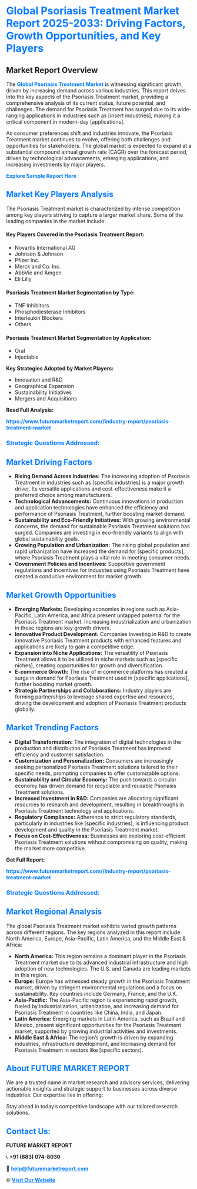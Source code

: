 <h1 style="color: #007BFF;">Global Psoriasis Treatment Market Report 2025-2033: Driving Factors, Growth Opportunities, and Key Players</h1>

<section id="overview">
<h2>Market Report Overview</h2>
<p>The <a href="https://www.futuremarketreport.com//industry-report/psoriasis-treatment-market" style="color: #007BFF; text-decoration: none;"><strong>Global Psoriasis Treatment Market</strong></a> is witnessing significant growth, driven by increasing demand across various industries. This report delves into the key aspects of the Psoriasis Treatment market, providing a comprehensive analysis of its current status, future potential, and challenges. The demand for Psoriasis Treatment has surged due to its wide-ranging applications in industries such as [insert industries], making it a critical component in modern-day [applications].</p>
<p>As consumer preferences shift and industries innovate, the Psoriasis Treatment market continues to evolve, offering both challenges and opportunities for stakeholders. The global market is expected to expand at a substantial compound annual growth rate (CAGR) over the forecast period, driven by technological advancements, emerging applications, and increasing investments by major players.</p>
</section>

<section id="overview">
<p><a href="https://www.futuremarketreport.com//request-sample/reportId=62986" style="color: #007BFF; text-decoration: none;"><strong>Explore Sample Report Here</strong></a></p>
</section>

<section id="key-players">
<h2 style="color: #007BFF;">Market Key Players Analysis</h2>
<p>The Psoriasis Treatment market is characterized by intense competition among key players striving to capture a larger market share. Some of the leading companies in the market include:</p>
<h4>Key Players Covered in the Psoriasis Treatment Report:</h4>
<ul><li>Novartis International AG</li><li>Johnson &amp; Johnson</li><li>Pfizer Inc.</li><li>Merck and Co. Inc.</li><li>AbbVie and Amgen</li><li>Eli Lilly</li></ul>
<h4>Psoriasis Treatment Market Segmentation by Type:</h4>
<ul><li>TNF Inhibitors</li><li>Phosphodiesterase Inhibitors</li><li>Interleukin Blockers</li><li>Others</li></ul>

<h4>Psoriasis Treatment Market Segmentation by Application:</h4>
<ul><li>Oral</li><li>Injectable</li></ul>
<p><strong>Key Strategies Adopted by Market Players:</strong></p>
<ul>
<li>Innovation and R&D</li>
<li>Geographical Expansion</li>
<li>Sustainability Initiatives</li>
<li>Mergers and Acquisitions</li>
</ul>
</section>

<section>
<p><strong>Read Full Analysis: </strong></p><a href="https://www.futuremarketreport.com//industry-report/psoriasis-treatment-market" style="color: #007BFF; text-decoration: none;"><strong>https://www.futuremarketreport.com//industry-report/psoriasis-treatment-market</strong></a>
<h3 style="color: #007BFF;">Strategic Questions Addressed:</h3>
</section>

<section id="driving-factors">
<h2 style="color: #007BFF;">Market Driving Factors</h2>
<ul>
<li><strong>Rising Demand Across Industries:</strong> The increasing adoption of Psoriasis Treatment in industries such as [specific industries] is a major growth driver. Its versatile applications and cost-effectiveness make it a preferred choice among manufacturers.</li>
<li><strong>Technological Advancements:</strong> Continuous innovations in production and application technologies have enhanced the efficiency and performance of Psoriasis Treatment, further boosting market demand.</li>
<li><strong>Sustainability and Eco-Friendly Initiatives:</strong> With growing environmental concerns, the demand for sustainable Psoriasis Treatment solutions has surged. Companies are investing in eco-friendly variants to align with global sustainability goals.</li>
<li><strong>Growing Population and Urbanization:</strong> The rising global population and rapid urbanization have increased the demand for [specific products], where Psoriasis Treatment plays a vital role in meeting consumer needs.</li>
<li><strong>Government Policies and Incentives:</strong> Supportive government regulations and incentives for industries using Psoriasis Treatment have created a conducive environment for market growth.</li>
</ul>
</section>

<section id="growth-opportunities">
<h2 style="color: #007BFF;">Market Growth Opportunities</h2>
<ul>
<li><strong>Emerging Markets:</strong> Developing economies in regions such as Asia-Pacific, Latin America, and Africa present untapped potential for the Psoriasis Treatment market. Increasing industrialization and urbanization in these regions are key growth drivers.</li>
<li><strong>Innovative Product Development:</strong> Companies investing in R&D to create innovative Psoriasis Treatment products with enhanced features and applications are likely to gain a competitive edge.</li>
<li><strong>Expansion into Niche Applications:</strong> The versatility of Psoriasis Treatment allows it to be utilized in niche markets such as [specific niches], creating opportunities for growth and diversification.</li>
<li><strong>E-commerce Growth:</strong> The rise of e-commerce platforms has created a surge in demand for Psoriasis Treatment used in [specific applications], further boosting market growth.</li>
<li><strong>Strategic Partnerships and Collaborations:</strong> Industry players are forming partnerships to leverage shared expertise and resources, driving the development and adoption of Psoriasis Treatment products globally.</li>
</ul>
</section>

<section id="trending-factors">
<h2 style="color: #007BFF;">Market Trending Factors</h2>
<ul>
<li><strong>Digital Transformation:</strong> The integration of digital technologies in the production and distribution of Psoriasis Treatment has improved efficiency and customer satisfaction.</li>
<li><strong>Customization and Personalization:</strong> Consumers are increasingly seeking personalized Psoriasis Treatment solutions tailored to their specific needs, prompting companies to offer customizable options.</li>
<li><strong>Sustainability and Circular Economy:</strong> The push towards a circular economy has driven demand for recyclable and reusable Psoriasis Treatment solutions.</li>
<li><strong>Increased Investment in R&D:</strong> Companies are allocating significant resources to research and development, resulting in breakthroughs in Psoriasis Treatment technology and applications.</li>
<li><strong>Regulatory Compliance:</strong> Adherence to strict regulatory standards, particularly in industries like [specific industries], is influencing product development and quality in the Psoriasis Treatment market.</li>
<li><strong>Focus on Cost-Effectiveness:</strong> Businesses are exploring cost-efficient Psoriasis Treatment solutions without compromising on quality, making the market more competitive.</li>
</ul>
</section>

<section>
<p><strong>Get Full Report: </strong></p><a href="https://www.futuremarketreport.com//industry-report/psoriasis-treatment-market" style="color: #007BFF; text-decoration: none;"><strong>https://www.futuremarketreport.com//industry-report/psoriasis-treatment-market</strong></a>
<h3 style="color: #007BFF;">Strategic Questions Addressed:</h3>
</section>


<section id="regional-analysis">
<h2 style="color: #007BFF;">Market Regional Analysis</h2>
<p>The global Psoriasis Treatment market exhibits varied growth patterns across different regions. The key regions analyzed in this report include North America, Europe, Asia-Pacific, Latin America, and the Middle East & Africa:</p>
<ul>
<li><strong>North America:</strong> This region remains a dominant player in the Psoriasis Treatment market due to its advanced industrial infrastructure and high adoption of new technologies. The U.S. and Canada are leading markets in this region.</li>
<li><strong>Europe:</strong> Europe has witnessed steady growth in the Psoriasis Treatment market, driven by stringent environmental regulations and a focus on sustainability. Key countries include Germany, France, and the U.K.</li>
<li><strong>Asia-Pacific:</strong> The Asia-Pacific region is experiencing rapid growth, fueled by industrialization, urbanization, and increasing demand for Psoriasis Treatment in countries like China, India, and Japan.</li>
<li><strong>Latin America:</strong> Emerging markets in Latin America, such as Brazil and Mexico, present significant opportunities for the Psoriasis Treatment market, supported by growing industrial activities and investments.</li>
<li><strong>Middle East & Africa:</strong> The region’s growth is driven by expanding industries, infrastructure development, and increasing demand for Psoriasis Treatment in sectors like [specific sectors].</li>
</ul>
</section>

<footer>
<h2 style="color: #007BFF;">About FUTURE MARKET REPORT</h2>
<p>We are a trusted name in market research and advisory services, delivering actionable insights and strategic support to businesses across diverse industries. Our expertise lies in offering:</p>

<p>Stay ahead in today’s competitive landscape with our tailored research solutions.</p>

<h2 style="color: #007BFF;">Contact Us:</h2>
<p><strong>FUTURE MARKET REPORT</strong></p>
<p>📞 <strong>+91 (883) 074-8030</strong></p>
<p>📧 <strong><a href="mailto:help@futuremarketreport.com" style="color: #007BFF;">help@futuremarketreport.com</a></strong></p>
<p>🌐 <strong><a href="https://www.futuremarketreport.com/" style="color: #007BFF;">Visit Our Website</a></strong></p>
</footer>
